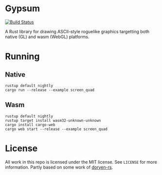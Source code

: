 # Gypsum

[![Build Status](https://travis-ci.com/IvoWingelaar/gypsum.svg?branch=master)](https://travis-ci.com/IvoWingelaar/gypsum)

A Rust library for drawing ASCII-style roguelike graphics targetting both native (GL) and wasm (WebGL) platforms.

# Running

## Native

```
rustup default nightly
cargo run --release --example screen_quad
```

## Wasm

```
rustup default nightly
rustup target install wasm32-unknown-unknown
cargo install cargo-web
cargo web start --release --example screen_quad
```

# License

All work in this repo is licensed under the MIT license.
See `LICENSE` for more information.
Partly based on some work of [doryen-rs](https://github.com/jice-nospam/doryen-rs).
